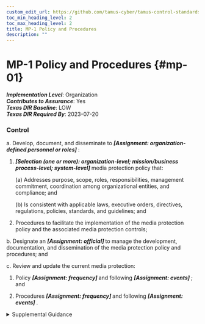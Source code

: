 ```yaml
---
custom_edit_url: https://github.com/tamus-cyber/tamus-control-standards/tree/main/content/tamus.edu/TAMUS_profile.xml
toc_min_heading_level: 2
toc_max_heading_level: 2
title: MP-1 Policy and Procedures
description: ""
---
```


# MP-1 Policy and Procedures {#mp-01}

_**Implementation Level**_: Organization\
_**Contributes to Assurance**_: Yes\
_**Texas DIR Baseline**_: LOW\
_**Texas DIR Required By**_: 2023-07-20

### Control

a. Develop, document, and disseminate to <strong title="mp-1_prm_1"> <em>[Assignment: organization-defined personnel or roles]</em> </strong>:

1.  <strong title="mp-01_odp.03"> <em>[Selection (one or more): organization-level; mission/business process-level; system-level]</em> </strong> media protection policy that:

    (a) Addresses purpose, scope, roles, responsibilities, management commitment, coordination among organizational entities, and compliance; and

    (b) Is consistent with applicable laws, executive orders, directives, regulations, policies, standards, and guidelines; and

2. Procedures to facilitate the implementation of the media protection policy and the associated media protection controls;

b. Designate an <strong title="mp-01_odp.04"> <em>[Assignment: official]</em> </strong> to manage the development, documentation, and dissemination of the media protection policy and procedures; and

c. Review and update the current media protection:

1. Policy <strong title="mp-01_odp.05"> <em>[Assignment: frequency]</em> </strong> and following <strong title="mp-01_odp.06"> <em>[Assignment: events]</em> </strong> ; and

2. Procedures <strong title="mp-01_odp.07"> <em>[Assignment: frequency]</em> </strong> and following <strong title="mp-01_odp.08"> <em>[Assignment: events]</em> </strong>.

<details>
  <summary>Supplemental Guidance</summary>

Media protection policy and procedures address the controls in the MP family that are implemented within systems and organizations. The risk management strategy is an important factor in establishing such policies and procedures. Policies and procedures contribute to security and privacy assurance. Therefore, it is important that security and privacy programs collaborate on the development of media protection policy and procedures. Security and privacy program policies and procedures at the organization level are preferable, in general, and may obviate the need for mission- or system-specific policies and procedures. The policy can be included as part of the general security and privacy policy or be represented by multiple policies that reflect the complex nature of organizations. Procedures can be established for security and privacy programs, for mission or business processes, and for systems, if needed. Procedures describe how the policies or controls are implemented and can be directed at the individual or role that is the object of the procedure. Procedures can be documented in system security and privacy plans or in one or more separate documents. Events that may precipitate an update to media protection policy and procedures include assessment or audit findings, security incidents or breaches, or changes in applicable laws, executive orders, directives, regulations, policies, standards, and guidelines. Simply restating controls does not constitute an organizational policy or procedure.

</details>

